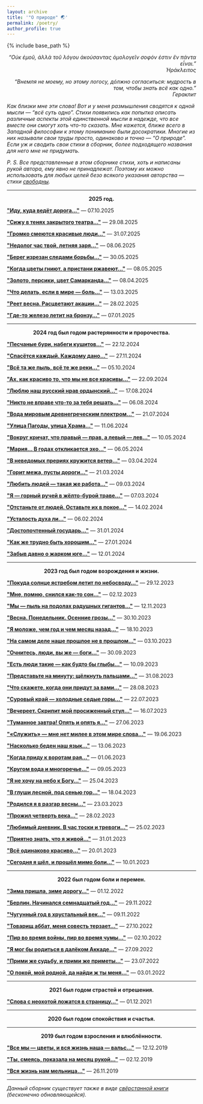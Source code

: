 ```yaml
---
layout: archive
title: '"О природе" 🌏'
permalink: /poetry/
author_profile: true
---
```


{% include base_path %}

<p align="right"><i>“Oὐκ ἐμοῦ, ἀλλὰ τοῦ λόγου ἀκούσαντας ὁμολογεῖν σοφόν ἐστιν ἓν πάντα εἶναι.”</i>
<br><i>Ἡράκλειτος</i></p>
<p align="right"><i>“Внемля не моему, но этому логосу, дóлжно согласиться: мудрость в том, чтобы знать всё как одно.”</i>
<br><i>Гераклит</i></p>


<i>Как близки мне эти слова! Вот и у меня размышления сводятся к одной мысли — “всё суть одно”. Стихи появились как 
попытка описать различные аспекты этой единственной мысли в надежде, что все вместе они смогут хоть что-то сказать. 
Мне кажется, ближе всего в Западной философии к этому пониманию были досократики. Многие из них называли свои труды 
просто, одинаково и точно — “О природе”. Если уж и сводить свои стихи в сборник, более подходящего названия для него 
мне не придумать.</i>

<i>P. S. Все представленные в этом сборнике стихи, хоть и написаны рукой автора, ему явно не принадлежат. Поэтому их можно 
использовать для любых целей безо всякого указания авторства — стихи [свободны](https://creativecommons.org/publicdomain/zero/1.0/). </i>

<hr color="#888888" size="4" noshade>

<p style="text-align: center;"><b>2025 год. </b></p>

<b><a href="https://areyde.com/poetry/2025-10-07">"Иду, куда ведёт дорога…"</a></b> — 07.10.2025

<b><a href="https://areyde.com/poetry/2025-08-29">"Сижу в тенях закрытого театра…"</a></b> — 29.08.2025

<b><a href="https://areyde.com/poetry/2025-07-31">"Громко смеются красивые люди…"</a></b> — 31.07.2025

<b><a href="https://areyde.com/poetry/2025-06-08">"Недолог час твой, летняя заря…"</a></b> — 08.06.2025

<b><a href="https://areyde.com/poetry/2025-05-30">"Берег изрезан следами борьбы…"</a></b> — 30.05.2025

<b><a href="https://areyde.com/poetry/2025-05-08">"Когда цветы гниют, а пристани ржавеют…"</a></b> — 08.05.2025

<b><a href="https://areyde.com/poetry/2025-04-08">"Золото, персики, цвет Самарканда…"</a></b> — 08.04.2025

<b><a href="https://areyde.com/poetry/2025-03-13">"Что делать, если в мире — боль…"</a></b> — 13.03.2025

<b><a href="https://areyde.com/poetry/2025-02-28">"Реет весна. Расцветают акации…"</a></b> — 28.02.2025

<b><a href="https://areyde.com/poetry/2025-01-07">"Где-то железо летит на бронзу…"</a></b> — 07.01.2025

<hr color="#888888" size="4" noshade>

<p style="text-align: center;"><b>2024 год был годом растерянности и пророчества. </b></p>

<b><a href="https://areyde.com/poetry/2024-12-22">"Песчаные бури, набеги кушитов…"</a></b> — 22.12.2024

<b><a href="https://areyde.com/poetry/2024-11-27">"Спасётся каждый. Каждому дано…"</a></b> — 27.11.2024

<b><a href="https://areyde.com/poetry/2024-10-05">"Всё та же пыль, всё те же реки…"</a></b> — 05.10.2024

<b><a href="https://areyde.com/poetry/2024-09-22">"Ах, как красиво то, что мы не все красивы…"</a></b> — 22.09.2024

<b><a href="https://areyde.com/poetry/2024-08-17">"Люблю наш русский нрав ордынский…"</a></b> — 17.08.2024

<b><a href="https://areyde.com/poetry/2024-08-06">"Никто не вправе что-то за тебя решать…"</a></b> — 06.08.2024

<b><a href="https://areyde.com/poetry/2024-07-21">"Вода мировым древнегреческим плектром…"</a></b> — 21.07.2024

<b><a href="https://areyde.com/poetry/2024-06-11">"Улица Пагоды, улица Храма…"</a></b> — 11.06.2024

<b><a href="https://areyde.com/poetry/2024-05-10">"Вокруг кричат, что правый — прав, а левый — лев…"</a></b> — 10.05.2024

<b><a href="https://areyde.com/poetry/2024-05-06">"Мария… В годах откликается эхо…"</a></b> — 06.05.2024

<b><a href="https://areyde.com/poetry/2024-04-03">"В неведомых прериях кружится ветер…"</a></b> — 03.04.2024

<b><a href="https://areyde.com/poetry/2024-03-21">"Горит межа, пусты дороги…"</a></b> — 21.03.2024

<b><a href="https://areyde.com/poetry/2024-03-09">"Любить людей — такая же работа…"</a></b> — 09.03.2024

<b><a href="https://areyde.com/poetry/2024-03-07">"Я — горный ручей в жёлто-бурой траве…"</a></b> — 07.03.2024

<b><a href="https://areyde.com/poetry/2024-02-14">"Отстаньте от людей. Оставьте их в покое…"</a></b> — 14.02.2024

<b><a href="https://areyde.com/poetry/2024-02-06">"Усталость духа ли…"</a></b> — 06.02.2024

<b><a href="https://areyde.com/poetry/2024-01-31">"Достопочтенный государь…"</a></b> — 31.01.2024

<b><a href="https://areyde.com/poetry/2024-01-27">"Как же трудно быть хорошим…"</a></b> — 27.01.2024

<b><a href="https://areyde.com/poetry/2024-01-12">"Забыв давно о жарком юге…"</a></b> — 12.01.2024

<hr color="#888888" size="4" noshade>

<p style="text-align: center;"><b>2023 год был годом возрождения и жизни. </b></p>

<b><a href="https://areyde.com/poetry/2023-12-29">"Покуда солнце ястребом летит по небосводу…"</a></b> — 29.12.2023

<b><a href="https://areyde.com/poetry/2023-12-02">"Мне, помню, снился как-то сон…"</a></b> — 02.12.2023

<b><a href="https://areyde.com/poetry/2023-11-12">"Мы — пыль на подолах радушных гигантов…"</a></b> — 12.11.2023

<b><a href="https://areyde.com/poetry/2023-10-30">"Весна. Понедельник. Осенние грозы…"</a></b> — 30.10.2023

<b><a href="https://areyde.com/poetry/2023-10-18">"Я моложе, чем год и чем месяц назад…"</a></b> — 18.10.2023

<b><a href="https://areyde.com/poetry/2023-10-03">"На самом деле наше прошлое не в прошлом…"</a></b> — 03.10.2023

<b><a href="https://areyde.com/poetry/2023-09-30">"Очнитесь, люди, вы же — боги…"</a></b> — 30.09.2023

<b><a href="https://areyde.com/poetry/2023-09-10">"Есть люди такие — как будто бы глыбы…"</a></b> — 10.09.2023

<b><a href="https://areyde.com/poetry/2023-08-31">"Представьте на минуту: щёлкнуть пальцами…"</a></b> — 31.08.2023

<b><a href="https://areyde.com/poetry/2023-08-28">"Что скажете, когда они придут за вами…"</a></b> — 28.08.2023

<b><a href="https://areyde.com/poetry/2023-07-22">"Суровый край — холодные седые горы…"</a></b> — 22.07.2023

<b><a href="https://areyde.com/poetry/2023-07-16">"Вечереет. Скрипит мой просиженный стул…"</a></b> — 16.07.2023

<b><a href="https://areyde.com/poetry/2023-06-27">"Туманное завтра! Опять и опять я…"</a></b> — 27.06.2023

<b><a href="https://areyde.com/poetry/2023-06-19">"«Служить» — мне нет милее в этом мире слова…"</a></b> — 19.06.2023

<b><a href="https://areyde.com/poetry/2023-06-13">"Насколько беден наш язык…"</a></b> — 13.06.2023

<b><a href="https://areyde.com/poetry/2023-06-01">"Когда приду к воротам рая…"</a></b> — 01.06.2023

<b><a href="https://areyde.com/poetry/2023-05-09">"Кругом вода и многоречье…"</a></b> — 09.05.2023

<b><a href="https://areyde.com/poetry/2023-04-25">"Я не хочу на небо к Богу…"</a></b> — 25.04.2023

<b><a href="https://areyde.com/poetry/2023-04-18">"В глуши лесной, под сенью гор…"</a></b> — 18.04.2023

<b><a href="https://areyde.com/poetry/2023-03-23">"Родился я в разгар весны…"</a></b> — 23.03.2023

<b><a href="https://areyde.com/poetry/2023-02-28">"Прожил четверть века…"</a></b> — 28.02.2023

<b><a href="https://areyde.com/poetry/2023-02-25">"Любимый дневник. В час тоски и тревоги…"</a></b> — 25.02.2023

<b><a href="https://areyde.com/poetry/2023-01-31">"Приятно знать, что я живой…"</a></b> — 31.01.2023

<b><a href="https://areyde.com/poetry/2023-01-20">"Всё одинаково красиво…"</a></b> — 20.01.2023

<b><a href="https://areyde.com/poetry/2023-01-10">"Сегодня я шёл, и прошёл мимо боли…"</a></b> — 10.01.2023

<hr color="#888888" size="4" noshade>

<p style="text-align: center;"><b>2022 был годом боли и перемен. </b></p>

<b><a href="https://areyde.com/poetry/2022-12-01">"Зима пришла, зиме дорогу…"</a></b> — 01.12.2022

<b><a href="https://areyde.com/poetry/2022-11-29">"Берлин. Начинался семнадцатый год…"</a></b> — 29.11.2022

<b><a href="https://areyde.com/poetry/2022-11-09">"Чугунный год в хрустальный век…"</a></b> — 09.11.2022 

<b><a href="https://areyde.com/poetry/2022-10-27">"Товарищ аббат, меня совесть терзает…"</a></b>  — 27.10.2022

<b><a href="https://areyde.com/poetry/2022-10-02">"Пир во время войны, пир во время чумы…"</a></b>  — 02.10.2022

<b><a href="https://areyde.com/poetry/2022-09-27">"Я мог бы родиться в далёком Аккаде…"</a></b>  — 27.09.2022

<b><a href="https://areyde.com/poetry/2022-07-23">"Прими же судьбу, и прими же приметы…"</a></b> — 23.07.2022

<b><a href="https://areyde.com/poetry/2022-01-03">"О покой, мой родной, да найди ж ты меня…"</a></b> — 03.01.2022

<hr color="#888888" size="4" noshade>

<p style="text-align: center;"><b>2021 был годом страстей и отрешения. </b></p>

<b><a href="https://areyde.com/poetry/2021-12-01">"Слова с неохотой ложатся в страницу…"</a></b> — 01.12.2021

<hr color="#888888" size="4" noshade>

<p style="text-align: center;"><b>2020 был годом спокойствия и счастья. </b></p>

<hr color="#888888" size="4" noshade>

<p style="text-align: center;"><b>2019 был годом взросления и влюблённости. </b></p>

<b><a href="https://areyde.com/poetry/2019-12-12">"Все мы — цветы, и вся жизнь наша — вальс…"</a></b> — 12.12.2019

<b><a href="https://areyde.com/poetry/2019-12-02">"Ты, смеясь, показала на месяц рукой…"</a></b> — 02.12.2019

<b><a href="https://areyde.com/poetry/2019-11-26">"Вся жизнь нам мельница…"</a></b> — 26.11.2019

<hr color="#888888" size="4" noshade>

<i>Данный сборник существует также в виде <a href="https://docs.google.com/document/d/13j5Av955FV2KmvLcB1ihd0R0414HjlQwgHHk-7OPK8k/edit?usp=sharing">свёрстанной книги</a> (бесконечно обновляющейся).</i>